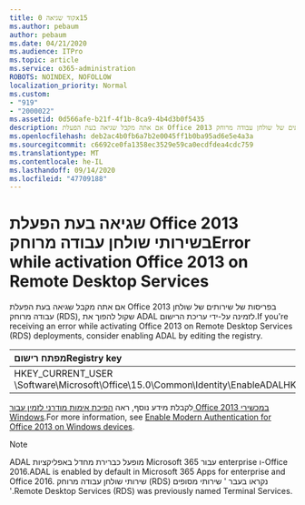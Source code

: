 ```yaml
---
title: קוד שגיאה 0x15
ms.author: pebaum
author: pebaum
ms.date: 04/21/2020
ms.audience: ITPro
ms.topic: article
ms.service: o365-administration
ROBOTS: NOINDEX, NOFOLLOW
localization_priority: Normal
ms.custom:
- "919"
- "2000022"
ms.assetid: 0d566afe-b21f-4f1b-8ca9-4b4d3b0f5435
description: אם אתה מקבל שגיאה בעת הפעלת Office 2013 בפריסות של שירותים של שולחן עבודה מרוחק (RDS), שקול להפוך את ADAL לזמינה על-ידי עריכת הרישום.
ms.openlocfilehash: deb2ac4b0fb6a7b2e0045ff1b0ba95ad6e5e4a3a
ms.sourcegitcommit: c6692ce0fa1358ec3529e59ca0ecdfdea4cdc759
ms.translationtype: MT
ms.contentlocale: he-IL
ms.lasthandoff: 09/14/2020
ms.locfileid: "47709188"
---
```

# <a name="error-while-activation-office-2013-on-remote-desktop-services"></a><span data-ttu-id="cf354-103">שגיאה בעת הפעלת Office 2013 בשירותי שולחן עבודה מרוחק</span><span class="sxs-lookup"><span data-stu-id="cf354-103">Error while activation Office 2013 on Remote Desktop Services</span></span>

<span data-ttu-id="cf354-104">אם אתה מקבל שגיאה בעת הפעלת Office 2013 בפריסות של שירותים של שולחן עבודה מרוחק (RDS), שקול להפוך את ADAL לזמינה על-ידי עריכת הרישום.</span><span class="sxs-lookup"><span data-stu-id="cf354-104">If you're receiving an error while activating Office 2013 on Remote Desktop Services (RDS) deployments, consider enabling ADAL by editing the registry.</span></span>
  
|<span data-ttu-id="cf354-105">**מפתח רישום**</span><span class="sxs-lookup"><span data-stu-id="cf354-105">**Registry key**</span></span>|<span data-ttu-id="cf354-106">**סוג**</span><span class="sxs-lookup"><span data-stu-id="cf354-106">**Type**</span></span>|<span data-ttu-id="cf354-107">**ערך**</span><span class="sxs-lookup"><span data-stu-id="cf354-107">**Value**</span></span>|
|:-----|:-----|:-----|
|<span data-ttu-id="cf354-108">HKEY_CURRENT_USER \Software\Microsoft\Office\15.0\Common\Identity\EnableADAL</span><span class="sxs-lookup"><span data-stu-id="cf354-108">HKEY_CURRENT_USER\Software\Microsoft\Office\15.0\Common\Identity\EnableADAL</span></span>  <br/> |<span data-ttu-id="cf354-109">REG_DWORD</span><span class="sxs-lookup"><span data-stu-id="cf354-109">REG_DWORD</span></span>  <br/> |<span data-ttu-id="cf354-110">1</span><span class="sxs-lookup"><span data-stu-id="cf354-110">1</span></span>  <br/> |

<span data-ttu-id="cf354-111">לקבלת מידע נוסף, ראה [הפיכת אימות מודרני לזמין עבור Office 2013 במכשירי Windows](https://docs.microsoft.com/microsoft-365/admin/security-and-compliance/enable-modern-authentication).</span><span class="sxs-lookup"><span data-stu-id="cf354-111">For more information, see [Enable Modern Authentication for Office 2013 on Windows devices](https://docs.microsoft.com/microsoft-365/admin/security-and-compliance/enable-modern-authentication).</span></span>
  
> [!NOTE]
>  <span data-ttu-id="cf354-112">ADAL מופעל כברירת מחדל באפליקציות Microsoft 365 עבור enterprise ו-Office 2016.</span><span class="sxs-lookup"><span data-stu-id="cf354-112">ADAL is enabled by default in Microsoft 365 Apps for enterprise and Office 2016.</span></span> <span data-ttu-id="cf354-113">שירותי שולחן עבודה מרוחק (RDS) נקראו בעבר ' שירותי מסופים '.</span><span class="sxs-lookup"><span data-stu-id="cf354-113">Remote Desktop Services (RDS) was previously named Terminal Services.</span></span>
  